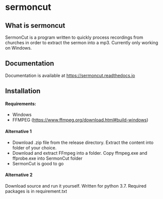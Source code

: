 # sermoncut
## What is sermoncut
SermonCut is a program written to quickly process recordings from churches in order to extract the sermon into a mp3.
Currently only working on Windows.

## Documentation
Documentation is available at https://sermoncut.readthedocs.io

## Installation
#### Requirements:
* Windows
* FFMPEG (https://www.ffmpeg.org/download.html#build-windows)
#### Alternative 1
* Download .zip file from the release directory. Extract the content into folder of your choice. 
* Download and extract FFmpeg into a folder. Copy ffmpeg.exe and ffprobe.exe into SermonCut folder
* SermonCut is good to go
#### Alternative 2
Download source and run it yourself. Written for python 3.7. Required packages is in requirement.txt
